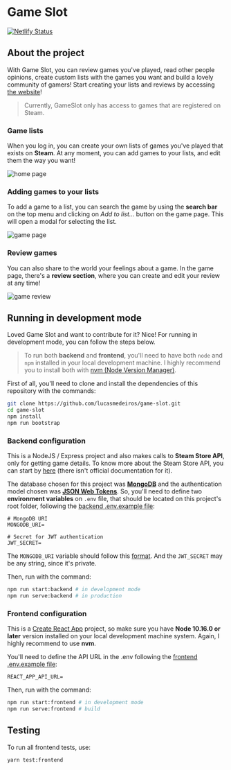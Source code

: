 # Game Slot
[![Netlify Status](https://api.netlify.com/api/v1/badges/087ef7a3-dac9-4df1-bfec-80a6dc368298/deploy-status)](https://app.netlify.com/sites/gameslot/deploys)

## About the project

With Game Slot, you can review games you've played, read other people opinions, create custom lists with the games you want and build a lovely community of gamers! Start creating your lists and reviews by accessing [the website](https://gameslot.netlify.app/)!

> Currently, GameSlot only has access to games that are registered on Steam.

### Game lists

When you log in, you can create your own lists of games you've played that exists on **Steam**. At any moment, you can add games to your lists, and edit them the way you want!

![home page](https://i.imgur.com/wBcUTtx.png)

### Adding games to your lists

To add a game to a list, you can search the game by using the **search bar** on the top menu and clicking on *Add to list...* button on the game page. This will open a modal for selecting the list.

![game page](https://i.imgur.com/x5yrViD.png)

### Review games

You can also share to the world your feelings about a game. In the game page, there's a **review section**, where you can create and edit your review at any time!

![game review](https://i.imgur.com/eWDd5Co.png)

## Running in development mode

Loved Game Slot and want to contribute for it? Nice! For running in development mode, you can follow the steps below.

> To run both **backend** and **frontend**, you'll need to have both `node` and `npm` installed in your local development machine. I highly recommend you to install both with [nvm (Node Version Manager)](https://github.com/nvm-sh/nvm#installing-and-updating).

First of all, you'll need to clone and install the dependencies of this repository with the commands:

```zsh
git clone https://github.com/lucasmedeiros/game-slot.git
cd game-slot
npm install
npm run bootstrap
```

### Backend configuration

This is a NodeJS / Express project and also makes calls to **Steam Store API**, only for getting game details. To know more about the Steam Store API, you can start by [here](https://stackoverflow.com/q/41318655/11125096) (there isn't official documentation for it).

The database chosen for this project was **[MongoDB](https://www.mongodb.com/)** and the authentication model chosen was **[JSON Web Tokens](https://jwt.io/)**. So, you'll need to define two **environment variables** on `.env` file, that should be located on this project's root folder, following the [backend .env.example file](./game-slot/backend/.env.example):

```env
# MongoDB URI
MONGODB_URI=

# Secret for JWT authentication
JWT_SECRET=
```

The `MONGODB_URI` variable should follow this [format](https://docs.mongodb.com/manual/reference/connection-string/). And the `JWT_SECRET` may be any string, since it's private.

Then, run with the command:

```zsh
npm run start:backend # in development mode
npm run serve:backend # in production
```

### Frontend configuration

This is a [Create React App](https://create-react-app.dev/) project, so make sure you have **Node 10.16.0 or later** version installed on your local development machine system. Again, I highly recommend to use **nvm**.

You'll need to define the API URL in the .env following the [frontend .env.example file](./game-slot/frontend/.env.example):

```env
REACT_APP_API_URL=
```

Then, run with the command:

```zsh
npm run start:frontend # in development mode
npm run serve:frontend # build
```

## Testing

To run all frontend tests, use:

```zsh
yarn test:frontend
```
